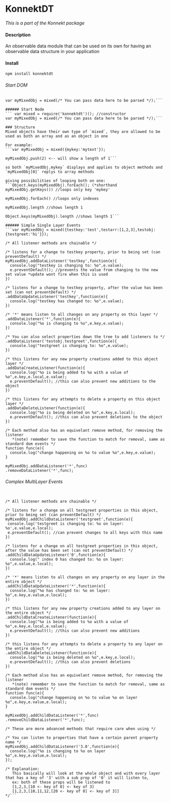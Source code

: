 # KonnektDT
*This is a part of the Konnekt package*

#### Description
An observable data module that can be used on its own for having an observable data structure in your application

#### Install

`npm install konnektdt`

###### Start DOM
``` var mixed = KonnektDT(); //constructor
var myMixedObj = mixed(/* You can pass data here to be parsed */);```

###### Start Node
``` var mixed = require('konnektdt')(); //constructor
var myMixedObj = mixed(/* You can pass data here to be parsed */);```

### Structure
Mixed objects have their own type of `mixed`, they are allowed to be used as both an array and as an object in one

For example:
```var myMixedObj = mixed({mykey:'mytext'});

myMixedObj.push(2) <-- will show a length of 1```

so both `myMixedObj.mykey` displays and applies to object methods and `myMixedObj[0]` replys to array methods

giving possibilities of looping both on one:
```Object.keys(myMixedObj).forEach(); (*shorthand myMixedObj.getKeys()) //loops only key 'mykey'

myMixedObj.forEach() //loops only indexes

myMixedObj.length //shows length 1

Object.keys(myMixedObj).length //shows length 1```

###### Simple Single Layer Events
```var myMixedObj = mixed({testkey:'test',testarr:[1,2,3],testobj:{testgreet:'hi'}});

/* All listener methods are chainable */

/* listens for a change to testkey property, prior to being set (can preventDefault) */
myMixedObj.addDataListener('testkey',function(e){ 
  console.log("testkey is changing to: %o",e.value);
  e.preventDefault(); //prevents the value from changing to the new set value *update wont fire when this is used
})

/* listens for a change to testkey property, after the value has been set (can not preventDefault) */
.addDataUpdateListener('testkey',function(e){
  console.log("testkey has changed to: %o",e.value);
})

/* '*' means listen to all changes on any property on this layer */
.addDataListener('*',function(e){
  console.log("%o is changing to %o",e.key,e.value);
})

/* You can also select properties down the tree to add listeners to */
.addDataListener('testobj.testgreet',function(e){
  console.log("testgreet is changing to: %o",e.value);
})

/* this listens for any new property creations added to this object layer */
.addDataCreateListener(function(e){
  console.log("%o is being added to %o with a value of %o",e.key,e.local,e.value);
  e.preventDefault(); //this can also prevent new additions to the object
})

/* this listens for any attempts to delete a property on this object layer */
.addDataDeleteListener(function(e){
  console.log("%o is being deleted on %o",e.key,e.local);
  e.preventDefault(); //this can also prevent deletions to the object
})

/* Each method also has an equivelant remove method, for removing the listener 
   *(note) remember to save the function to match for removal, same as standard dom events */
function func(e){
  console.log("change happening on %o to value %o",e.key,e.value);
}

myMixedObj.addDataListener('*',func)
.removeDataListener('*',func);
```

###### Complex MultiLayer Events
```var myMixedObj = mixed({testkey:'test',testarr:[1,2,3,[10,11,12,[20,21,22]]],testobj:{testgreet:'hi',testother:{testgreet:'goodbye'}}});
   
/* All listener methods are chainable */
   
/* listens for a change on all testgreet properties in this object, prior to being set (can preventDefault) */
myMixedObj.addChildDataListener('testgreet',function(e){
 console.log('testgreet is changing to: %o on layer: %o',e.value,e.local);
 e.preventDefault(); //can prevent changes to all keys with this name
})

/* listens for a change on all testgreet properties in this object, after the value has been set (can not preventDefault) */
.addChildDataUpdateListener('0',function(e){
  console.log(" index 0 has changed to: %o on layer: %o",e.value,e.local);
})

/* '*' means listen to all changes on any property on any layer in the entire object */
.addChildDataUpdateListener('*',function(e){
  console.log("%o has changed to: %o on layer: %o",e.key,e.value,e.local);
})

/* this listens for any new property creations added to any layer on the entire object */
.addChildDataCreateListener(function(e){
  console.log("%o is being added to %o with a value of %o",e.key,e.local,e.value);
  e.preventDefault(); //this can also prevent new additions
})

/* this listens for any attempts to delete a property to any layer on the entire object */
.addChildDataDeleteListener(function(e){
  console.log("%o is being deleted on %o",e.key,e.local);
  e.preventDefault(); //this can also prevent deletions
})

/* Each method also has an equivelant remove method, for removing the listener 
   *(note) remember to save the function to match for removal, same as standard dom events */
function func(e){
  console.log("change happening on %o to value %o on layer %o",e.key,e.value,e.local);
}

myMixedObj.addChildDataListener('*',func)
.removeChildDataListener('*',func);

/* These are more advanced methods that require care when using */

/* You can listen to properties that have a certain parent property name */
myMixedObj.addChildDataListener('3.0',function(e){
  console.log("%o is changing to %o on layer %o",e.key,e.value,e.local);
});

/* Explanation: 
   This basically will look at the whole object and with every layer that has a key of '3' with a sub prop of '0' it will listen to,
   ex: both of these props will be listened to
   [1,2,3,[10 <- key of 0] <- key of 3]
   [1,2,3,[10,11,12,[20 <- key of 0] <- key of 3]]
*/```